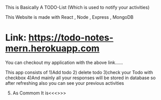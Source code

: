 This is Basically A TODO-List  (Which is used to notify your activities)


This Website is made with React , Node , Express , MongoDB

# Link:  https://todo-notes-mern.herokuapp.com

You can checkout my application with the above link......


This app consists of
1)Add todo 
2) delete todo
3)check your Todo with checkbox
4)And mainly all your responses will be stored in database so after refreshing also you can see your previous activities

5) As Commom It is<<<<RESPONSIVE>>>>
